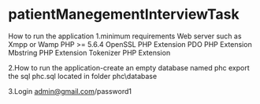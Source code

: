 # patientManegementInterviewTask
How to run the application
1.minimum requirements
Web server such as Xmpp or Wamp
PHP >= 5.6.4
OpenSSL PHP Extension
PDO PHP Extension
Mbstring PHP Extension
Tokenizer PHP Extension

2.How to run the application-create an empty database named phc
export the sql phc.sql located in folder 
phc\database

3.Login
admin@gmail.com/password1
